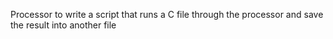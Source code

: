 Processor to write a script that runs a C file through the processor and save the result into another file
